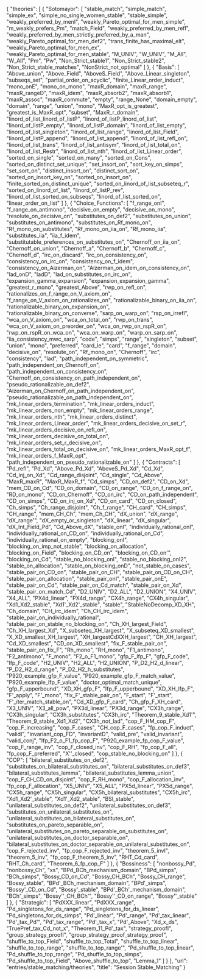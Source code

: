 {
    "theories": [
        {
            "Sotomayor": [
                "stable_match",
                "simple_match",
                "simple_ex",
                "simple_no_single_women_stable",
                "stable_simple",
                "weakly_preferred_by_menI",
                "weakly_Pareto_optimal_for_men_simple",
                "m_weakly_prefers_Pm",
                "match_Field",
                "weakly_preferred_by_men_refl",
                "weakly_preferred_by_men_strictly_preferred_by_a_man",
                "weakly_Pareto_optimal_for_men_def2",
                "trans_finite_has_maximal_elt",
                "weakly_Pareto_optimal_for_men_ex",
                "weakly_Pareto_optimal_for_men_stable",
                "M_UNIV",
                "W_UNIV",
                "M_All",
                "W_All",
                "Pm",
                "Pw",
                "Non_Strict_stable1",
                "Non_Strict_stable2",
                "Non_Strict_stable_matches",
                "NonStrict_not_optimal"
            ]
        },
        {
            "Basis": [
                "Above_union",
                "Above_Field",
                "AboveS_Field",
                "Above_Linear_singleton",
                "subseqs_set",
                "partial_order_on_acyclic",
                "finite_Linear_order_induct",
                "mono_onE",
                "mono_on_mono",
                "maxR_domain",
                "maxR_range",
                "maxR_rangeD",
                "maxR_idem",
                "maxR_absorb2",
                "maxR_absorb1",
                "maxR_assoc",
                "maxR_commute",
                "empty",
                "range_None",
                "domain_empty",
                "domain",
                "range",
                "union",
                "mono",
                "MaxR_opt_is_greatest",
                "greatest_is_MaxR_opt",
                "subset",
                "MaxR_r_domain",
                "linord_of_list_linord_of_listP",
                "linord_of_listP_linord_of_list",
                "linord_of_listP_empty",
                "linord_of_listP_domain",
                "linord_of_list_empty",
                "linord_of_list_singleton",
                "linord_of_list_range",
                "linord_of_list_Field",
                "linord_of_listP_append",
                "linord_of_list_append",
                "linord_of_list_refl_on",
                "linord_of_list_trans",
                "linord_of_list_antisym",
                "linord_of_list_total_on",
                "linord_of_list_Restr",
                "linord_of_list_nth",
                "linord_of_list_Linear_order",
                "sorted_on_single",
                "sorted_on_many",
                "sorted_on_Cons",
                "sorted_on_distinct_set_unique",
                "set_insort_on",
                "sort_key_on_simps",
                "set_sort_on",
                "distinct_insort_on",
                "distinct_sort_on",
                "sorted_on_insort_key_on",
                "sorted_on_insort_on",
                "finite_sorted_on_distinct_unique",
                "sorted_on_linord_of_list_subseteq_r",
                "sorted_on_linord_of_list",
                "linord_of_listP_rev",
                "linord_of_list_sorted_on_subseqs",
                "linord_of_list_sorted_on",
                "linear_order_on_list"
            ]
        },
        {
            "Choice_Functions": [
                "f_range_onI",
                "f_range_on_antimono",
                "decisive_on_empty",
                "decisive_on_mono",
                "resolute_on_decisive_on",
                "substitutes_on_def2",
                "substitutes_on_union",
                "substitutes_on_antimono",
                "substitutes_on_Rf_mono_on",
                "Rf_mono_on_substitutes",
                "Rf_mono_on_iia_on",
                "Rf_mono_iia",
                "substitutes_iia",
                "iia_f_idem",
                "substitutable_preferences_on_substitutes_on",
                "Chernoff_on_iia_on",
                "Chernoff_on_union",
                "Chernoff_a",
                "Chernoff_b",
                "Chernoff_c",
                "Chernoff_d",
                "irc_on_discard",
                "irc_on_consistency_on",
                "consistency_on_irc_on",
                "consistency_on_f_idem",
                "consistency_on_Aizerman_on",
                "Aizerman_on_idem_on_consistency_on",
                "lad_onD",
                "ladD",
                "lad_on_substitutes_on_irc_on",
                "expansion_gamma_expansion",
                "expansion_expansion_gamma",
                "greatest_r_mono",
                "greatest_Above",
                "rwp_on_refl_on",
                "rationalizes_on_f_range_on_V_axiom_on",
                "f_range_on_V_axiom_on_rationalizes_on",
                "rationalizable_binary_on_iia_on",
                "rationalizable_binary_on_expansion_on",
                "rationalizable_binary_on_converse",
                "sarp_on_warp_on",
                "rsp_on_irrefl",
                "wca_on_V_axiom_on",
                "wca_on_total_on",
                "rwp_on_trans",
                "wca_on_V_axiom_on_preorder_on",
                "wca_on_rwp_on_rspR_on",
                "rwp_on_rspR_on_wca_on",
                "wca_on_warp_on",
                "warp_on_sarp_on",
                "iia_consistency_mwc_sarp",
                "code",
                "simps",
                "range",
                "singleton",
                "subset",
                "union",
                "mono",
                "preferred",
                "card_le",
                "card",
                "f_range",
                "domain",
                "decisive_on",
                "resolute_on",
                "Rf_mono_on",
                "Chernoff",
                "irc",
                "consistency",
                "lad",
                "path_independent_on_symmetric",
                "path_independent_on_Chernoff_on",
                "path_independent_on_consistency_on",
                "Chernoff_on_consistency_on_path_independent_on",
                "pseudo_rationalizable_on_def2",
                "Aizerman_on_Chernoff_on_path_independent_on",
                "pseudo_rationalizable_on_path_independent_on",
                "mk_linear_orders_termination",
                "mk_linear_orders_induct",
                "mk_linear_orders_non_empty",
                "mk_linear_orders_range",
                "mk_linear_orders_nth",
                "mk_linear_orders_distinct",
                "mk_linear_orders_Linear_order",
                "mk_linear_orders_decisive_on_set_r",
                "mk_linear_orders_decisive_on_refl_on",
                "mk_linear_orders_decisive_on_total_on",
                "mk_linear_orders_set_r_decisive_on",
                "mk_linear_orders_total_on_decisive_on",
                "mk_linear_orders_MaxR_opt_f",
                "mk_linear_orders_f_MaxR_opt",
                "path_independent_on_pseudo_rationalizable_on"
            ]
        },
        {
            "Contracts": [
                "Pd_refl",
                "Pd_Xd",
                "Above_Pd_Xd",
                "AboveS_Pd_Xd",
                "Cd_Xd",
                "Cd_inj_on_Xd",
                "Cd_range_disjoint",
                "Cd_single",
                "Cd_Above",
                "MaxR_maxR",
                "MaxR_MaxR_f",
                "Cd_simps",
                "CD_on_def2",
                "CD_on_Xd",
                "mem_CD_on_Cd",
                "CD_on_domain",
                "CD_on_range",
                "CD_on_f_range_on",
                "RD_on_mono",
                "CD_on_Chernoff",
                "CD_on_irc",
                "CD_on_path_independent",
                "CD_on_simps",
                "CD_on_inj_on_Xd",
                "CD_on_card",
                "CD_on_closed",
                "Ch_simps",
                "Ch_range_disjoint",
                "Ch_f_range",
                "CH_card",
                "CH_simps",
                "CH_range",
                "mem_CH_Ch",
                "mem_Ch_CH",
                "dX_union",
                "dX_range",
                "dX_range'",
                "dX_empty_or_singleton",
                "dX_linear",
                "dX_singular",
                "dX_Int_Field_Pd",
                "Cd_Above_dX",
                "stable_onI",
                "individually_rational_onI",
                "individually_rational_on_CD_on",
                "individually_rational_on_Cd",
                "individually_rational_on_empty",
                "blocking_onI",
                "blocking_on_imp_not_stable",
                "blocking_on_allocation",
                "blocking_on_Field",
                "blocking_on_CD_on",
                "blocking_on_CD_on'",
                "blocking_on_Cd",
                "stable_no_blocking_onI",
                "stable_no_blocking_onI2",
                "stable_on_allocation",
                "stable_on_blocking_onD",
                "not_stable_on_cases",
                "stable_pair_on_CD_on",
                "stable_pair_on_CH",
                "stable_pair_on_CD_on_CH",
                "stable_pair_on_allocation",
                "stable_pair_onI",
                "stable_pair_onE",
                "stable_pair_on_Cd",
                "stable_pair_on_Cd_match",
                "stable_pair_on_Xd",
                "stable_pair_on_match_Cd",
                "D2_UNIV",
                "D2_ALL",
                "D2_UNION",
                "X4_UNIV",
                "X4_ALL",
                "PX4d_linear",
                "PX4d_range",
                "CX4h_range",
                "CX4h_singular",
                "Xd1_Xd2_stable",
                "Xd1'_Xd2'_stable",
                "stable",
                "StableNoDecomp_XD_XH",
                "Ch_domain",
                "CH_irc_idem",
                "Ch_CH_irc_idem",
                "stable_pair_on_individually_rational",
                "stable_pair_on_stable_no_blocking_on",
                "Ch_XH_largest_Field",
                "Ch_XH_largest_Xd",
                "X_subseteq_XH_largest",
                "X_subseteq_XD_smallest",
                "X_XD_smallest_XH_largest",
                "XH_largestCdXXH_largest",
                "CH_XH_largest",
                "Cd_XD_smallest",
                "CD_on_XD_smallest",
                "fix_F_stable_pair_on",
                "stable_pair_on_fix_F",
                "Rh_mono",
                "RH_mono",
                "F1_antimono",
                "F2_antimono",
                "F_mono",
                "F2_o_F1_mono",
                "gfp_F_lfp_F",
                "gfp_F_code",
                "lfp_F_code",
                "H2_UNIV",
                "H2_ALL",
                "H2_UNION",
                "P_D2_H2_d_linear",
                "P_D2_H2_d_range",
                "P_D2_H2_h_substitutes",
                "P920_example_gfp_F_value",
                "P920_example_gfp_F_match_value",
                "P920_example_lfp_F_value",
                "doctor_optimal_match_unique",
                "gfp_F_upperbound",
                "XD_XH_gfp_F",
                "lfp_F_upperbound",
                "XD_XH_lfp_F",
                "F'_apply",
                "F'_mono",
                "fix_F'_stable_pair_on",
                "F_start",
                "F'_start",
                "F'_iter_match_stable_on",
                "Cd_XD_gfp_F_card",
                "Ch_gfp_F_XH_card",
                "X3_UNIV",
                "X3_all_pow",
                "PX3d_linear",
                "PX3d_range",
                "CX3h_range",
                "CX3h_singular",
                "CX3h_substitutes",
                "CX3h_irc",
                "Theorem_9_stable_Xd1'",
                "Theorem_9_stable_Xd1_Xd2",
                "CX3h_not_lad",
                "cop_F_HM_cop_F",
                "cop_F_increasing",
                "cop_F_cases",
                "CH_cop_F_cases",
                "fp_cop_F_induct",
                "validI",
                "invariant_cop_FD",
                "invariantD",
                "valid_pre",
                "valid_invariant",
                "valid_conj",
                "lfp_F2_o_F1_fp_cop_F",
                "P920_example_fp_cop_F_value",
                "cop_F_range_inv",
                "cop_F_closed_inv",
                "cop_F_RH",
                "fp_cop_F_all",
                "fp_cop_F_preferred",
                "X''_closed",
                "cop_stable_no_blocking_on"
            ]
        },
        {
            "COP": [
                "bilateral_substitutes_on_def2",
                "substitutes_on_bilateral_substitutes_on",
                "bilateral_substitutes_on_def3",
                "bilateral_substitutes_lemma",
                "bilateral_substitutes_lemma_union",
                "cop_F_CH_CD_on_disjoint",
                "cop_F_RH_mono",
                "cop_F_allocation_inv",
                "fp_cop_F_allocation",
                "X5_UNIV",
                "X5_ALL",
                "PX5d_linear",
                "PX5d_range",
                "CX5h_range",
                "CX5h_singular",
                "CX5h_bilateral_substitutes",
                "CX5h_irc",
                "Xd1_Xd2'_stable",
                "Xd1'_Xd2_stable",
                "BSI_stable",
                "unilateral_substitutes_on_def2",
                "unilateral_substitutes_on_def3",
                "substitutes_on_unilateral_substitutes_on",
                "unilateral_substitutes_on_bilateral_substitutes_on",
                "substitutes_on_pareto_separable_on",
                "unilateral_substitutes_on_pareto_separable_on_substitutes_on",
                "unilateral_substitutes_on_doctor_separable_on",
                "bilateral_substitutes_on_doctor_separable_on_unilateral_substitutes_on",
                "cop_F_rejected_inv",
                "fp_cop_F_rejected_inv",
                "theorem_5_invI",
                "theorem_5_inv",
                "fp_cop_F_theorem_5_inv",
                "RHT_Cd_card",
                "RHT_Ch_card",
                "Theorem_6_fp_cop_F"
            ]
        },
        {
            "Bossiness": [
                "nonbossy_Pd",
                "nonbossy_Ch",
                "xs",
                "BPd_BCh_mechanism_domain",
                "BPd_simps",
                "BCh_simps",
                "Bossy_CD_on_Cd",
                "Bossy_CH_BCh",
                "Bossy_CH_range",
                "Bossy_stable",
                "BPd'_BCh_mechanism_domain",
                "BPd'_simps",
                "Bossy'_CD_on_Cd",
                "Bossy'_stable",
                "BPd'_BCh'_mechanism_domain",
                "BCh'_simps",
                "Bossy''_CH_BCh'",
                "Bossy''_CD_on_range",
                "Bossy''_stable"
            ]
        },
        {
            "Strategic": [
                "PdXXX_linear",
                "PdXXX_range",
                "Pd_singletons_for_ds_range",
                "Pd_singletons_for_ds_linear",
                "Pd_singletons_for_ds_simps",
                "Pd'_linear",
                "Pd'_range",
                "Pd'_tax_linear",
                "Pd'_tax_Pd'",
                "Pd'_tax_range",
                "Pd'_tax_x",
                "Pd'_Above",
                "Xd_x_ds",
                "TruePref_tax_Cd_not_x",
                "Theorem_11_Pd'_tax",
                "strategy_proofI",
                "group_strategy_proofI",
                "group_strategy_proof_strategy_proof",
                "shuffle_to_top_Field",
                "shuffle_to_top_Total",
                "shuffle_to_top_linear",
                "shuffle_to_top_range",
                "shuffle_to_top_range'",
                "Pd_shuffle_to_top_linear",
                "Pd_shuffle_to_top_range",
                "Pd_shuffle_to_top_simps",
                "Pd_shuffle_to_top_Field",
                "Above_shuffle_to_top",
                "Lemma_1"
            ]
        }
    ],
    "url": "entries/stable_matching/theories",
    "title": "Session Stable_Matching"
}